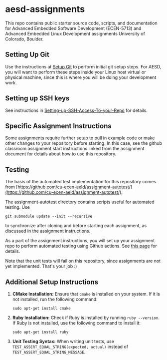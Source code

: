 # aesd-assignments
This repo contains public starter source code, scripts, and documentation for Advanced Embedded Software Development (ECEN-5713) and Advanced Embedded Linux Development assignments University of Colorado, Boulder.

## Setting Up Git

Use the instructions at [Setup Git](https://help.github.com/en/articles/set-up-git) to perform initial git setup steps. For AESD, you will want to perform these steps inside your Linux host virtual or physical machine, since this is where you will be doing your development work.

## Setting up SSH keys

See instructions in [Setting-up-SSH-Access-To-your-Repo](https://github.com/cu-ecen-aeld/aesd-assignments/wiki/Setting-up-SSH-Access-To-your-Repo) for details.

## Specific Assignment Instructions

Some assignments require further setup to pull in example code or make other changes to your repository before starting. In this case, see the github classroom assignment start instructions linked from the assignment document for details about how to use this repository.

## Testing

The basis of the automated test implementation for this repository comes from [https://github.com/cu-ecen-aeld/assignment-autotest/](https://github.com/cu-ecen-aeld/assignment-autotest/).

The assignment-autotest directory contains scripts useful for automated testing. Use
```
git submodule update --init --recursive
```
to synchronize after cloning and before starting each assignment, as discussed in the assignment instructions.

As a part of the assignment instructions, you will set up your assignment repo to perform automated testing using Github actions. See [this page](https://github.com/cu-ecen-aeld/aesd-assignments/wiki/Setting-up-Github-Actions) for details.

Note that the unit tests will fail on this repository, since assignments are not yet implemented. That's your job :) 

## Additional Setup Instructions

1. **CMake Installation:** Ensure that `cmake` is installed on your system. If it is not installed, run the following command:
   ```
   sudo apt-get install cmake
   ```

2. **Ruby Installation:** Check if Ruby is installed by running `ruby --version`. If Ruby is not installed, use the following command to install it:
   ```
   sudo apt-get install ruby
   ```

3. **Unit Testing Syntax:** When writing unit tests, use `TEST_ASSERT_EQUAL_STRING(expected, actual)` instead of `TEST_ASSERT_EQUAL_STRING_MESSAGE`.
